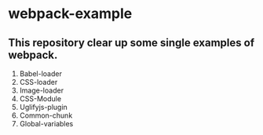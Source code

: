 # webpack-example
This repository clear up some single examples of webpack.
-----
1. Babel-loader
2. CSS-loader
3. Image-loader
4. CSS-Module
5. Uglifyjs-plugin
6. Common-chunk
7. Global-variables
